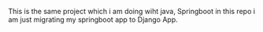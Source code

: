 This is the same project which i am doing wiht java, Springboot in this repo i am just migrating my springboot app to Django App.
